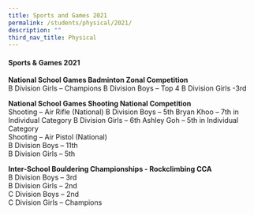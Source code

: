 ```yaml
---
title: Sports and Games 2021
permalink: /students/physical/2021/
description: ""
third_nav_title: Physical
---
```

#### Sports &amp; Games 2021


**National School Games Badminton Zonal Competition**<br>
B Division Girls – Champions
B Division Boys – Top 4
B Division Girls -3rd

**National School Games Shooting National Competition**<br>
Shooting – Air Rifle (National)
B Division Boys – 5th
Bryan Khoo – 7th in Individual Category
B Division Girls – 6th
Ashley Goh – 5th in Individual Category                         
Shooting – Air Pistol (National)              
B Division Boys – 11th   
B Division Girls – 5th       



**Inter-School Bouldering Championships - Rockclimbing CCA**<br>
B Division Boys – 3rd<br>
B Division Girls – 2nd<br>
C Division Boys – 2nd<br>
C Division Girls – Champions<br>